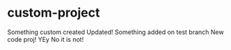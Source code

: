 # custom-project
Something custom created
Updated!
Something added on test branch
New code proj!
YEy
No it is not!
